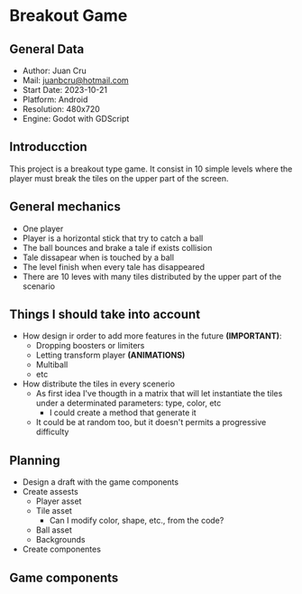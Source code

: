 # Breakout Game

## General Data
- Author: Juan Cru
- Mail: juanbcru@hotmail.com
- Start Date: 2023-10-21
- Platform: Android
- Resolution: 480x720
- Engine: Godot with GDScript
## Introducction
This project is a breakout type game. It consist in 10 simple levels where the player must break the tiles on the upper part of the screen.
## General mechanics
- One player
- Player is a horizontal stick that try to catch a ball
- The ball bounces and brake a tale if exists collision
- Tale dissapear when is touched by a ball
- The level finish when every tale has disappeared
- There are 10 leves with many tiles distributed by the upper part of the scenario
## Things I should take into account
- How design ir order to add more features in the future **(IMPORTANT)**:
	- Dropping boosters or limiters
	- Letting transform player **(ANIMATIONS)**
	- Multiball
	- etc
- How distribute the tiles in every scenerio
	- As first idea I've thougth in a matrix that will let instantiate the tiles under a determinated parameters: type, color, etc
		- I could create a method that generate it
	- It could be at random too, but it doesn't permits a progressive difficulty	 
## Planning
- Design a draft with the game components 
- Create assests
	- Player asset
	- Tile asset
		- Can I modify color, shape, etc., from the code?
	- Ball asset
	- Backgrounds
- Create componentes
## Game components
